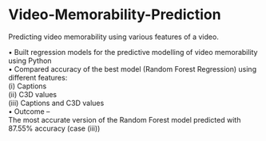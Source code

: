 # Video-Memorability-Prediction
Predicting video memorability using various features of a video.

•	Built regression models for the predictive modelling of video memorability using Python <br/>
•	Compared accuracy of the best model (Random Forest Regression) using different features:<br/> (i) Captions<br/> (ii) C3D values<br/> (iii) Captions and C3D values <br/>
•	Outcome – <br/>The most accurate version of the Random Forest model predicted with 87.55% accuracy (case (iii))
